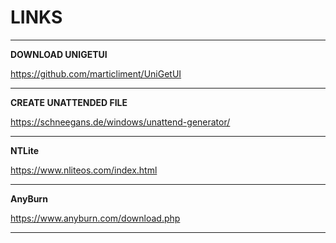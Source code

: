 # LINKS

---

**DOWNLOAD UNIGETUI**

https://github.com/marticliment/UniGetUI

---

**CREATE UNATTENDED FILE**

https://schneegans.de/windows/unattend-generator/

---

**NTLite**

https://www.nliteos.com/index.html

---

**AnyBurn**

https://www.anyburn.com/download.php

---
